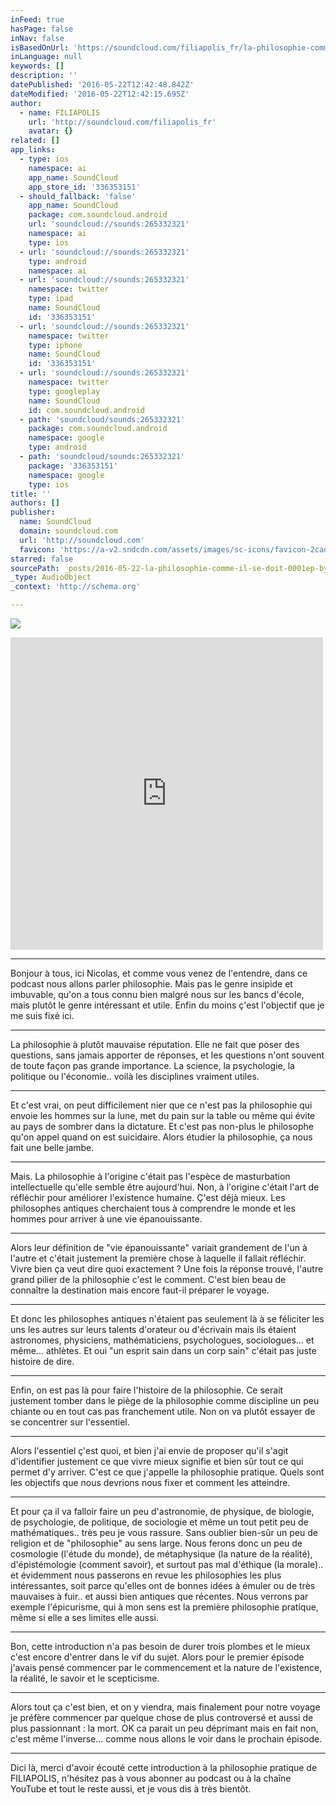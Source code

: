 ```yaml
---
inFeed: true
hasPage: false
inNav: false
isBasedOnUrl: 'https://soundcloud.com/filiapolis_fr/la-philosophie-comme-il-se-doit-0001ep'
inLanguage: null
keywords: []
description: ''
datePublished: '2016-05-22T12:42:48.842Z'
dateModified: '2016-05-22T12:42:15.695Z'
author:
  - name: FILIAPOLIS
    url: 'http://soundcloud.com/filiapolis_fr'
    avatar: {}
related: []
app_links:
  - type: ios
    namespace: ai
    app_name: SoundCloud
    app_store_id: '336353151'
  - should_fallback: 'false'
    app_name: SoundCloud
    package: com.soundcloud.android
    url: 'soundcloud://sounds:265332321'
    namespace: ai
    type: ios
  - url: 'soundcloud://sounds:265332321'
    type: android
    namespace: ai
  - url: 'soundcloud://sounds:265332321'
    namespace: twitter
    type: ipad
    name: SoundCloud
    id: '336353151'
  - url: 'soundcloud://sounds:265332321'
    namespace: twitter
    type: iphone
    name: SoundCloud
    id: '336353151'
  - url: 'soundcloud://sounds:265332321'
    namespace: twitter
    type: googleplay
    name: SoundCloud
    id: com.soundcloud.android
  - path: 'soundcloud/sounds:265332321'
    package: com.soundcloud.android
    namespace: google
    type: android
  - path: 'soundcloud/sounds:265332321'
    package: '336353151'
    namespace: google
    type: ios
title: ''
authors: []
publisher:
  name: SoundCloud
  domain: soundcloud.com
  url: 'http://soundcloud.com'
  favicon: 'https://a-v2.sndcdn.com/assets/images/sc-icons/favicon-2cadd14b.ico'
starred: false
sourcePath: _posts/2016-05-22-la-philosophie-comme-il-se-doit-0001ep-by-filiapolis.md
_type: AudioObject
_context: 'http://schema.org'

---
```

![](https://the-grid-user-content.s3-us-west-2.amazonaws.com/1e457ee9-eaec-4b3a-9ba6-f38597e0b21c.png)

<iframe src="https://cdn.embedly.com/widgets/media.html?src=https%3A%2F%2Fw.soundcloud.com%2Fplayer%2F%3Fvisual%3Dtrue%26url%3Dhttp%253A%252F%252Fapi.soundcloud.com%252Ftracks%252F265332321%26show_artwork%3Dtrue&amp;url=https%3A%2F%2Fsoundcloud.com%2Ffiliapolis_fr%2Fla-philosophie-comme-il-se-doit-0001ep&amp;image=http%3A%2F%2Fa1.sndcdn.com%2Fimages%2Ffb_placeholder.png%3F1463566305&amp;key=b7d04c9b404c499eba89ee7072e1c4f7&amp;type=text%2Fhtml&amp;schema=soundcloud" width="500" height="500" scrolling="no" frameborder="0" allowfullscreen="" style=""></iframe>

****

Bonjour à tous, ici Nicolas, et comme vous venez de l'entendre, dans ce podcast nous allons parler philosophie. Mais pas le genre insipide et imbuvable, qu'on a tous connu bien malgré nous sur les bancs d'école, mais plutôt le genre intéressant et utile. Enfin du moins ç'est l'objectif que je me suis fixé ici.

****

La philosophie à plutôt mauvaise réputation. Elle ne fait que poser des questions, sans jamais apporter de réponses, et les questions n'ont souvent de toute façon pas grande importance. La science, la psychologie, la politique ou l'économie.. voilà les disciplines vraiment utiles.

****

Et c'est vrai, on peut difficilement nier que ce n'est pas la philosophie qui envoie les hommes sur la lune, met du pain sur la table ou même qui évite au pays de sombrer dans la dictature. Et c'est pas non-plus le philosophe qu'on appel quand on est suicidaire. Alors étudier la philosophie, ça nous fait une belle jambe.

****

Mais. La philosophie à l'origine c'était pas l'espèce de masturbation intellectuelle qu'elle semble être aujourd'hui. Non, à l'origine c'était l'art de réfléchir pour améliorer l'existence humaine. Ç'est déjà mieux. Les philosophes antiques cherchaient tous à comprendre le monde et les hommes pour arriver à une vie épanouissante.

****

Alors leur définition de "vie épanouissante" variait grandement de l'un à l'autre et c'était justement la première chose à laquelle il fallait réfléchir. Vivre bien ça veut dire quoi exactement ? Une fois la réponse trouvé, l'autre grand pilier de la philosophie c'est le comment. C'est bien beau de connaître la destination mais encore faut-il préparer le voyage.

****

Et donc les philosophes antiques n'étaient pas seulement là à se féliciter les uns les autres sur leurs talents d'orateur ou d'écrivain mais ils étaient astronomes, physiciens, mathématiciens, psychologues, sociologues... et même... athlètes. Et oui "un esprit sain dans un corp sain" c'était pas juste histoire de dire.

****

Enfin, on est pas là pour faire l'histoire de la philosophie. Ce serait justement tomber dans le piège de la philosophie comme discipline un peu chiante ou en tout cas pas franchement utile. Non on va plutôt essayer de se concentrer sur l'essentiel.

****

Alors l'essentiel ç'est quoi, et bien j'ai envie de proposer qu'il s'agit d'identifier justement ce que vivre mieux signifie et bien sûr tout ce qui permet d'y arriver. C'est ce que j'appelle la philosophie pratique. Quels sont les objectifs que nous devrions nous fixer et comment les atteindre.

****

Et pour ça il va falloir faire un peu d'astronomie, de physique, de biologie, de psychologie, de politique, de sociologie et même un tout petit peu de mathématiques.. très peu je vous rassure. Sans oublier bien-sûr un peu de religion et de "philosophie" au sens large. Nous ferons donc un peu de cosmologie (l'étude du monde), de métaphysique (la nature de la réalité), d'épistémologie (comment savoir), et surtout pas mal d'éthique (la morale).. et évidemment nous passerons en revue les philosophies les plus intéressantes, soit parce qu'elles ont de bonnes idées à émuler ou de très mauvaises à fuir.. et aussi bien antiques que récentes. Nous verrons par exemple l'épicurisme, qui à mon sens est la première philosophie pratique, même si elle a ses limites elle aussi.

****

Bon, cette introduction n'a pas besoin de durer trois plombes et le mieux c'est encore d'entrer dans le vif du sujet. Alors pour le premier épisode j'avais pensé commencer par le commencement et la nature de l'existence, la réalité, le savoir et le scepticisme.

****

Alors tout ça c'est bien, et on y viendra, mais finalement pour notre voyage je préfère commencer par quelque chose de plus controversé et aussi de plus passionnant : la mort. OK ca parait un peu déprimant mais en fait non, c'est même l'inverse... comme nous allons le voir dans le prochain épisode.

****

Dici là, merci d'avoir écouté cette introduction à la philosophie pratique de FILIAPOLIS, n'hésitez pas à vous abonner au podcast ou à la chaîne YouTube et tout le reste aussi, et je vous dis à très bientôt.